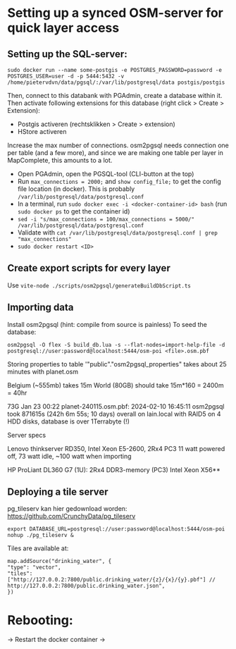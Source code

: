 # Setting up a synced OSM-server for quick layer access

## Setting up the SQL-server:

`sudo docker run --name some-postgis -e POSTGRES_PASSWORD=password -e POSTGRES_USER=user -d -p 5444:5432 -v /home/pietervdvn/data/pgsql/:/var/lib/postgresql/data postgis/postgis`

Then, connect to this databank with PGAdmin, create a database within it.
Then activate following extensions for this database (right click > Create > Extension):

- Postgis activeren (rechtsklikken > Create > extension)
- HStore activeren

Increase the max number of connections. osm2pgsql needs connection one per table (and a few more), and since we are making one table per layer in MapComplete, this amounts to a lot.

- Open PGAdmin, open the PGSQL-tool (CLI-button at the top)
- Run `max_connections = 2000;` and `show config_file;` to get the config file location (in docker). This is probably `/var/lib/postgresql/data/postgresql.conf`
- In a terminal, run `sudo docker exec -i <docker-container-id> bash` (run `sudo docker ps` to get the container id)
- `sed -i "s/max_connections = 100/max_connections = 5000/" /var/lib/postgresql/data/postgresql.conf`
- Validate with `cat /var/lib/postgresql/data/postgresql.conf | grep "max_connections"`
- `sudo docker restart <ID>`

## Create export scripts for every layer

Use `vite-node ./scripts/osm2pgsql/generateBuildDbScript.ts`

## Importing data

Install osm2pgsql (hint: compile from source is painless)
To seed the database:

````
osm2pgsql -O flex -S build_db.lua -s --flat-nodes=import-help-file -d postgresql://user:password@localhost:5444/osm-poi <file>.osm.pbf 
````
Storing properties to table '"public"."osm2pgsql_properties" takes about 25 minutes with planet.osm

Belgium (~555mb) takes 15m
World (80GB) should take 15m*160 = 2400m = 40hr

73G Jan 23 00:22 planet-240115.osm.pbf: 2024-02-10 16:45:11  osm2pgsql took 871615s (242h 6m 55s; 10 days) overall on lain.local with RAID5 on 4 HDD disks, database is over 1Terrabyte (!)

Server specs

Lenovo thinkserver RD350, Intel Xeon E5-2600, 2Rx4 PC3 
    11 watt powered off, 73 watt idle, ~100 watt when importing

HP ProLiant DL360 G7 (1U): 2Rx4 DDR3-memory (PC3)
    Intel Xeon X56**



## Deploying a tile server

pg_tileserv kan hier gedownload worden: https://github.com/CrunchyData/pg_tileserv

````
export DATABASE_URL=postgresql://user:password@localhost:5444/osm-poi
nohup ./pg_tileserv &
````

Tiles are available at: 
````
map.addSource("drinking_water", {
"type": "vector",
"tiles": ["http://127.0.0.2:7800/public.drinking_water/{z}/{x}/{y}.pbf"] // http://127.0.0.2:7800/public.drinking_water.json",
})
````

# Rebooting:

-> Restart the docker container
-> 

